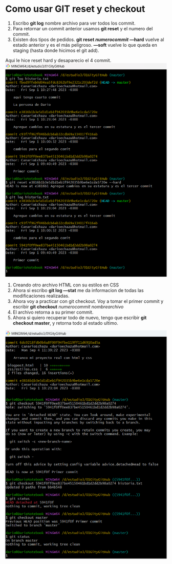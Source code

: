 # Como usar GIT reset y checkout

1. Escribo **git log** nombre archivo para ver todos los commit.
2. Para retornar un commit anterior usamos **git reset** y el numero del commit. 
3. Existen dos tipos de pedidos. 
**git reset *numerocommit* —hard** vuelve al estado anterior y es el más peligroso.
 **—soft** vuelve lo que queda en staging (hasta donde hicimos el git add). 

Aqui le hice reset hard y desaparecio el 4 commit.
![alt text](<Images/Untitled 4.png>)

1. Creando otro archivo HTML con su estilos en CSS
2. Ahora si escribo **git log —stat** me da informacion de todas las modificaciones realizadas.
3. Ahora voy a practicar con git checkout. Voy a tomar el primer commit y escribir **git checkout** *numerocommit nombrearchivo*
4. El archivo retorna a su primer commit.
5. Ahora si quiero recuperar todo de nuevo, tengo que escribir **git checkout master**, y retorna  todo al estado ultimo.

![git log -stat](<Images/Untitled 5.png>)
